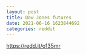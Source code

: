 ```yaml
--- 
layout: post 
title: Dow Jones futures 
date: 2021-06-16 1623844692 
categories: reddit 
--- 
```

https://redd.it/o135mr
